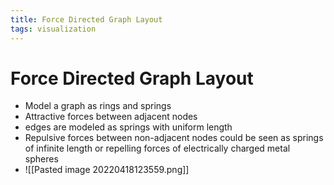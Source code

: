 ```yaml
---
title: Force Directed Graph Layout
tags: visualization
---
```


# Force Directed Graph Layout
- Model a graph as rings and springs
- Attractive forces between adjacent nodes
- edges are modeled as springs with uniform length
- Repulsive forces between non-adjacent nodes could be seen as springs of infinite length or repelling forces of electrically charged metal spheres
- ![[Pasted image 20220418123559.png]]




